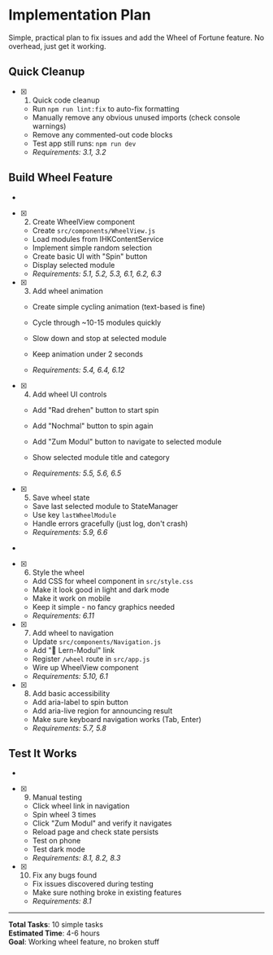 # Implementation Plan

Simple, practical plan to fix issues and add the Wheel of Fortune feature. No overhead, just get it working.

## Quick Cleanup

- [x] 1. Quick code cleanup
  - Run `npm run lint:fix` to auto-fix formatting
  - Manually remove any obvious unused imports (check console warnings)
  - Remove any commented-out code blocks
  - Test app still runs: `npm run dev`
  - _Requirements: 3.1, 3.2_

## Build Wheel Feature

-

- [x] 2. Create WheelView component
  - Create `src/components/WheelView.js`
  - Load modules from IHKContentService
  - Implement simple random selection
  - Create basic UI with "Spin" button
  - Display selected module
  - _Requirements: 5.1, 5.2, 5.3, 6.1, 6.2, 6.3_

- [x] 3. Add wheel animation
  - Create simple cycling animation (text-based is fine)

  - Cycle through ~10-15 modules quickly

  - Slow down and stop at selected module
  - Keep animation under 2 seconds
  - _Requirements: 5.4, 6.4, 6.12_

- [x] 4. Add wheel UI controls
  - Add "Rad drehen" button to start spin
  - Add "Nochmal" button to spin again
  - Add "Zum Modul" button to navigate to selected module

  - Show selected module title and category
  - _Requirements: 5.5, 5.6, 6.5_

- [x] 5. Save wheel state
  - Save last selected module to StateManager
  - Use key `lastWheelModule`
  - Handle errors gracefully (just log, don't crash)
  - _Requirements: 5.9, 6.6_

-

- [x] 6. Style the wheel
  - Add CSS for wheel component in `src/style.css`
  - Make it look good in light and dark mode
  - Make it work on mobile
  - Keep it simple - no fancy graphics needed
  - _Requirements: 6.11_

- [x] 7. Add wheel to navigation
  - Update `src/components/Navigation.js`
  - Add "🎯 Lern-Modul" link
  - Register `/wheel` route in `src/app.js`
  - Wire up WheelView component
  - _Requirements: 5.10, 6.1_

- [x] 8. Add basic accessibility
  - Add aria-label to spin button
  - Add aria-live region for announcing result
  - Make sure keyboard navigation works (Tab, Enter)
  - _Requirements: 5.7, 5.8_

## Test It Works

-

- [x] 9. Manual testing
  - Click wheel link in navigation
  - Spin wheel 3 times
  - Click "Zum Modul" and verify it navigates
  - Reload page and check state persists
  - Test on phone
  - Test dark mode
  - _Requirements: 8.1, 8.2, 8.3_

- [x] 10. Fix any bugs found
  - Fix issues discovered during testing
  - Make sure nothing broke in existing features
  - _Requirements: 8.1_

---

**Total Tasks**: 10 simple tasks  
**Estimated Time**: 4-6 hours  
**Goal**: Working wheel feature, no broken stuff
